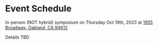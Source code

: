 # Event Schedule
In-person (NOT hybrid) symposium on Thursday Oct 19th, 2023 at 
[1955 Broadway, Oakland, CA 94612](https://maps.app.goo.gl/yjxW9Um3mWE7EDzh8)

Details TBD